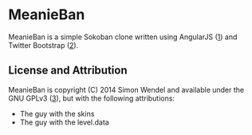 MeanieBan
=========

MeanieBan is a simple Sokoban clone written using AngularJS ([1]) and Twitter Bootstrap ([2]). 

License and Attribution
-----------------------
MeanieBan is copyright (C) 2014 Simon Wendel and available under the GNU GPLv3 ([3]), but with the following attributions:

* The guy with the skins
* The guy with the level.data



[1]: https://angularjs.org/        "AngularJS"
[2]: http://getbootstrap.com/  "Bootstrap"
[3]: https://www.gnu.org/licenses/gpl-3.0.txt    "GNU GPLv3"